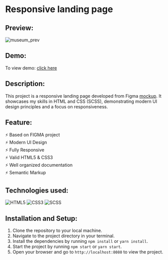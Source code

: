 # Responsive landing page

## Preview:

![museum_prev](https://github.com/ptbit/landing-museum/assets/101941520/5b8c52f6-188a-4dae-8147-6c20e6f07da7)

## Demo:

To view demo: [click here](https://ptbit.github.io/landing-museum/)

## Description:

This project is a responsive landing page developed from Figma [mockup](<https://www.figma.com/file/cRBCqE06cDrY3s4jX7h3iY/%D0%9D%D0%90%D0%9C%D0%A3-(Edit)?type=design&node-id=0-1&mode=design&t=UKTxuqqgPwPjbN4g-0>). It showcases my skills in HTML and CSS (SCSS), demonstrating modern UI design principles and a focus on responsiveness.

## Feature:

⚡️ Based on FIGMA project\
⚡️ Modern UI Design\
⚡️ Fully Responsive\
⚡️ Valid HTML5 & CSS3\
⚡️ Well organized documentation\
⚡️ Semantic Markup

## Technologies used:

![HTML5](https://img.shields.io/badge/html5-%23E34F26.svg?style=for-the-badge&logo=html5&logoColor=white)
![CSS3](https://img.shields.io/badge/css3-%231572B6.svg?style=for-the-badge&logo=css3&logoColor=white)
![SCSS](https://img.shields.io/badge/SCSS-hotpink.svg?style=for-the-badge&logo=SASS&logoColor=white)

## Installation and Setup:

1. Clone the repository to your local machine.
2. Navigate to the project directory in your terminal.
3. Install the dependencies by running `npm install` or `yarn install`.
4. Start the project by running `npm start` or `yarn start`.
5. Open your browser and go to `http://localhost:8080` to view the project.
